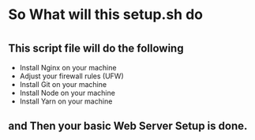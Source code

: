 <h1>So What will this setup.sh do <h1>
<h2>This script file will do the following</h2>
<ul>
<li>Install Nginx on your machine</li>
<li>Adjust your firewall rules (UFW)</li>
<li>Install Git on your machine</li>
<li>Install Node on your machine</li>
<li>Install Yarn on your machine</li>
</ul>
<h2>and Then your basic Web Server Setup is done.</h2>